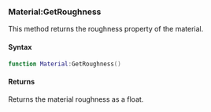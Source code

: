 ### Material:GetRoughness
This method returns the roughness property of the material.

#### Syntax
```lua
function Material:GetRoughness()
```

#### Returns
Returns the material roughness as a float.